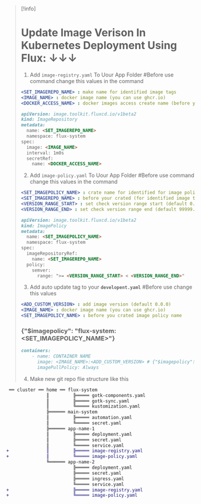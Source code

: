 > [!info]  
> # Update Image Verison In Kubernetes Deployment Using Flux: ↓↓↓
>
> 1. Add ` image-registry.yaml ` To Uour App Folder
> #Before use command change this values in the command
> ```yaml
> <SET_IMAGEREPO_NAME> : make name for identified image tags
> <IMAGE_NAME> : docker image name (you can use ghcr.io)
> <DOCKER_ACCESS_NAME> : docker images access create name (before you created in automation setup process)
> ```
> ```md
> apiVersion: image.toolkit.fluxcd.io/v1beta2
> kind: ImageRepository
> metadata:
>   name: <SET_IMAGEREPO_NAME>
>   namespace: flux-system
> spec:
>   image: <IMAGE_NAME>
>   interval: 1m0s
>   secretRef:
>     name: <DOCKER_ACCESS_NAME>
> ```
> 
> 2. Add ` image-policy.yaml ` To Uour App Folder
> #Before use command change this values in the command
> ```yaml
> <SET_IMAGEPOLICY_NAME> : crate name for identified for image policy
> <SET_IMAGEREPO_NAME> : before your crated (for identified image tags)
> <VERSION_RANGE_START> : set check version range start (default 0.0.0)
> <VERSION_RANGE_END> : set check version range end (default 99999.99.99)
> ```
> ```md
> apiVersion: image.toolkit.fluxcd.io/v1beta2
> kind: ImagePolicy
> metadata:
>   name: <SET_IMAGEPOLICY_NAME>
>   namespace: flux-system
> spec:
>   imageRepositoryRef:
>     name: <SET_IMAGEREPO_NAME>
>   policy:
>     semver:
>       range: ">= <VERSION_RANGE_START> < <VERSION_RANGE_END>"
> ```
> 
> 3. Add auto update tag to your **` developent.yaml `**
> #Before use change this values
> ```yaml
> <ADD_CUSTOM_VERSION> : add image version (default 0.0.0)
> <IMAGE_NAME> : docker image name (you can use ghcr.io)
> <SET_IMAGEPOLICY_NAME> : before you crated image policy name
> ```
> ### {"$imagepolicy": "flux-system:<SET_IMAGEPOLICY_NAME>"}
> ```md
> containers:
>     - name: CONTAINER NAME
>       image: <IMAGE_NAME>:<ADD_CUSTOM_VERSION> # {"$imagepolicy": "flux-system:<SET_IMAGEPOLICY_NAME>"}
>       imagePullPolicy: Always
> ```
>
> 4. Make new git repo flie structure like this
```diff
 ══ cluster ══ home ══ flux-system
               ║         ╠═════ gotk-components.yaml
               ║         ╠═════ gotk-sync.yaml
               ║         ╚═════ kustomization.yaml
               ╠══════ main-system
               ║         ╠═════ automation.yaml
               ║         ╚═════ secret.yaml
               ╠══════ app-name-1
               ║         ╠═════ deployment.yaml
               ║         ╠═════ secret.yaml
               ║         ╚═════ service.yaml
+              ║         ╠═════ image-registry.yaml
+              ║         ╚═════ image-policy.yaml
               ╚══════ app-name-2
                         ╠═════ deployment.yaml
                         ╠═════ secret.yaml
                         ╠═════ ingress.yaml
                         ╚═════ service.yaml
+                        ╠═════ image-registry.yaml
+                        ╚═════ image-policy.yaml

```